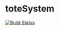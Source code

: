 # toteSystem
[![Build Status](https://travis-ci.org/lukeggchapman/toteSystem.svg?branch=master)](https://travis-ci.org/lukeggchapman/toteSystem)
